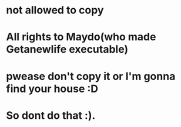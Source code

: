 # not allowed to copy
# All rights to Maydo(who made Getanewlife executable)
# pwease don't copy it or I'm gonna find your house :D
# So dont do that :).
